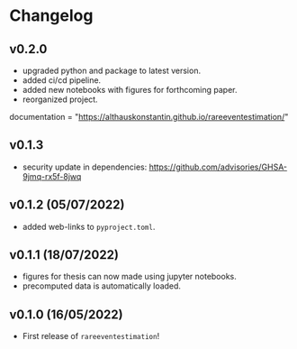 # Changelog

## v0.2.0
- upgraded python and package to latest version.
- added ci/cd pipeline.
- added new notebooks with figures for forthcoming paper.
- reorganized project.

documentation = "https://althauskonstantin.github.io/rareeventestimation/"
## v0.1.3
- security update in dependencies: https://github.com/advisories/GHSA-9jmq-rx5f-8jwq

## v0.1.2 (05/07/2022)

- added web-links to `pyproject.toml`.

## v0.1.1 (18/07/2022)

- figures for thesis can now made using jupyter notebooks.
- precomputed data is automatically loaded.

## v0.1.0 (16/05/2022)
- First release of `rareeventestimation`!
